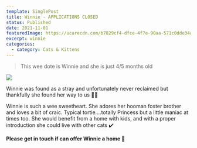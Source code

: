 ```yaml
---
template: SinglePost
title: Winnie - APPLICATIONS CLOSED
status: Published
date: 2021-11-01
featuredImage: https://ucarecdn.com/b7829cf4-dfce-4f7e-90aa-571c0dde34a1/-/crop/718x476/0,0/-/preview/
excerpt: winnie
categories:
  - category: Cats & Kittens
---
```

> This wee dote is Winnie and she is just 4/5 months old 

![](https://ucarecdn.com/e63853f2-8cdc-465c-9a65-efa90907a122/)

Winnie was found as a stray and unfortunately never reclaimed but thankfully she found her way to us 🙏🏻

Winnie is such a wee sweetheart. She adores her hooman foster brother and loves a bit of craic. Typical tortie….totally Princess but a little maniac at times too. She would benefit from a home with kids, and with a proper introduction she could live with other cats ✔️

**Please get in touch if can offer Winnie a home 🏡**